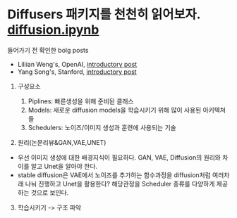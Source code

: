 # Diffusers 패키지를 천천히 읽어보자. [diffusion.ipynb](https://colab.research.google.com/drive/1EsEk0FfgR7F4P6dFEWYWHfZl8npRr_70#scrollTo=PzW5ublpBuUt)

들어가기 전 확인한 bolg posts
- Liliian Weng's, OpenAI, [introductory post](https://lilianweng.github.io/posts/2021-07-11-diffusion-models/)
- Yang Song's, Stanford, [introductory post](https://yang-song.net/blog/2021/score/)

1. 구성요소
    1. Piplines: 빠른생성을 위해 준비된 클래스
    2. Models: 새로운 diffusion models을 학습시키기 위해 많이 사용된 아키텍쳐들 
    3. Schedulers: 노이즈/이미지 생성과 훈련에 사용되는 기술

2. 원리(논문리뷰&GAN,VAE,UNET)
- 우선 이미지 생성에 대한 배경지식이 필요하다. GAN, VAE, Diffusion의 원리와 차이를 알고 Unet을 알아야 한다.
- stable diffusion은 VAE에서 노이즈를 추가하는 함수과정을 diffusion처럼 여러차래 나눠 진행하고 Unet을 활용한다? 해당관정을 Scheduler 종류를 다양하게 제공하는 것으로 보인다.

3. 학습시키기 -> 구조 파악